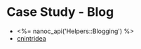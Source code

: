 Case Study - Blog
=================

- <%= nanoc_api('Helpers::Blogging') %>
- [cnintridea](https://intridea.unfuddle.com/a#/projects/155856/repositories/145860/file?commit=e14486cd7c7da70ad3630958ab57cc22969b399a&path=/Rules)